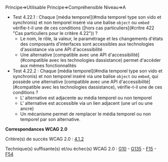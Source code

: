 Principe=>Utilisable
Principe=>Compréhensible
Niveau=>A

*   Test 4.22.1 : Chaque [média temporel](#mdia temporel type son vido et synchronis) et non temporel inséré via une balise `object` ou `embed` vérifie-t-il une de ces conditions ([hors cas particuliers](#critre 422 "Cas particuliers pour le critère 4.22")) ?
    *   Le nom, le rôle, la valeur, le paramétrage et les changements d'états des composants d'interfaces sont accessibles aux technologies d'assistance via une API d'accessibilité
    *   Une alternative [compatible avec une API d'accessibilité](#compatible avec les technologies dassistance) permet d'accéder aux mêmes fonctionnalités
*   Test 4.22.2 : Chaque [média temporel](#mdia temporel type son vido et synchronis) et non temporel inséré via une balise `object` ou `embed`, qui possède une alternative [compatible avec une API d'accessibilité](#compatible avec les technologies dassistance), vérifie-t-il une de ces conditions ?
    *   L' alternative est adjacente au média temporel ou non temporel
    *   L' alternative est accessible via un lien adjacent (une url ou une ancre)
    *   Un mécanisme permet de remplacer le média temporel ou non temporel par son alternative.

**Correspondances WCAG 2.0**

Critère(s) de succès WCAG 2.0 : [4.1.2](http://www.w3.org/Translations/WCAG20-fr/#ensure-compat-rsv)

Technique(s) suffisante(s) et/ou échec(s) WCAG 2.0 : [G10](http://www.w3.org/TR/WCAG-TECHS/G10.html) - [G135](http://www.w3.org/TR/WCAG-TECHS/G135.html) - [F15](http://www.w3.org/TR/WCAG-TECHS/F15.html) - [F54](http://www.w3.org/TR/WCAG-TECHS/F54.html)
